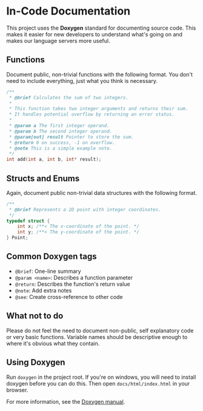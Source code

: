 # In-Code Documentation

This project uses the **Doxygen** standard for documenting source code. This makes it easier
for new developers to understand what's going on and makes our language servers more useful.

## Functions
Document public, non-trivial functions with the following format. You don't need to include
everything, just what you think is necessary.
```c
/**
 * @brief Calculates the sum of two integers.
 *
 * This function takes two integer arguments and returns their sum.
 * It handles potential overflow by returning an error status.
 *
 * @param a The first integer operand.
 * @param b The second integer operand.
 * @param[out] result Pointer to store the sum.
 * @return 0 on success, -1 on overflow.
 * @note This is a simple example note.
 */
int add(int a, int b, int* result);
```

## Structs and Enums
Again, document public non-trivial data structures with the following format.
```c
/**
 * @brief Represents a 2D point with integer coordinates.
 */
typedef struct {
    int x; /**< The x-coordinate of the point. */
    int y; /**< The y-coordinate of the point. */
} Point;
```

## Common Doxygen tags
- `@brief`: One-line summary
- `@param <name>`: Describes a function parameter
- `@return`: Describes the function's return value
- `@note`: Add extra notes
- `@see`: Create cross-reference to other code

## What not to do
Please do not feel the need to document non-public, self explanatory code or very basic
functions. Variable names should be descriptive enough to where it's obvious what they contain.

## Using Doxygen
Run `doxygen` in the project root. If you're on windows, you will need to install doxygen
before you can do this. Then open `docs/html/index.html` in your browser.

For more information, see the [Doxygen manual](https://www.doxygen.nl/manual/docblocks.html).
